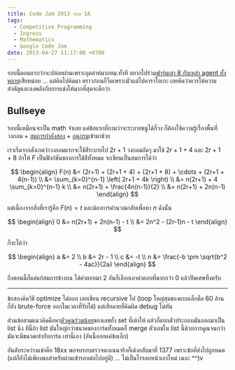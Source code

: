 ```yaml
---
title: Code Jam 2013 รอบ 1A
tags:
  - Competitive Programming
  - Ingress
  - Mathematics
  - Google Code Jam
date: 2013-04-27 11:17:00 +0700
---
```


รอบนี้ตอนแรกว่าจะปล่อยผ่านเพราะอุตสาห์มากทม.ทั้งที อยากไปร่วม[ฟาร์มเสา 8 กับเหล่า agent ทั้งหลาย][ingress mission]เสียหน่อย ...  แต่คิดไปคิดมา คราวก่อนก็วืดเพราะมัวแต่ไปคาราโอเกะ เลยคิดว่าควรให้ความสำคัญและลงพลังกับการแข่งให้มากที่สุดจะดีกว่า

## Bullseye

รอบนี้เหมือนจะเป็น math จ๋าเลย แค่ข้อแรกที่ถามว่าจะระบายธนูได้กี่วง ก็ต้องใช้ความรู้เรื่องพื้นที่วงกลม + [สมการกำลังสอง][quadratic equation] + [อนุกรม][infinite series]เข้ามาช่วย

เราเริ่มจากสังเกตว่าวงกลมแรกจะใช้สีระบายไป $2r+1$ วงกลมถัดๆ มาใช้ $2r+1+4$ และ $2r+1+8$ ถ้าให้ $F$ เป็นฟังก์ชันของการใช้สีทั้งหมด จะเขียนเป็นสมการได้ว่า

$$
\begin{align}
F(n) &= (2r+1) + (2r+1 + 4) + (2r+1 + 8) + \cdots + (2r+1 + 4(n-1)) \\
     &= \sum_{k=0}^{n-1} \left( 2r+1 + 4k \right) \\
     &= n(2r+1) + 4 \sum_{k=0}^{n-1} k \\
     &= n(2r+1) + \frac{4n(n-1)}{2} \\
     &= n(2r+1) + 2n(n-1)
\end{align}
$$

แต่เนื่องจากสิ่งที่เรารู้คือ $F(n)=t$ และต้องการคำนวณกลับเพื่อหา $n$ ดังนั้น

$$
\begin{align}
0 &= n(2r+1) + 2n(n-1) - t \\
  &= 2n^2 - (2r-1)n - t
\end{align}
$$

ก็จะได้ว่า

$$
\begin{align}
a &= 2 \\
b &= 2r - 1 \\
c &= -t \\
n &= \frac{-b \pm \sqrt{b^2 - 4ac}}{2a}
\end{align}
$$

ถึงตอนนี้ก็แค่แก้สมการข้างบน ได้คำตอบมา 2 อันก็เลือกเอาคำตอบที่มากกว่า 0 แล้วปัดเศษทิ้งครับ

---

ข้อสองคิดวิธี optimize ไม่ออก เลยเขียน recursive ไป (loop ใหญ่สุดของแบบเล็กคือ 60 ล้าน ก็ยัง brute-force ออกในเวลาที่รับได้) แต่เสียดายที่คิดผิด debug ไม่ทัน

ส่วนข้อสามแนวคิดคือหา[ตัวคูณร่วมน้อย][lcm]ของเลขทั้ง set ที่เค้าให้ แล้วก็แยกตัวประกอบมันออกมาเป็น list นึง ทีนี้ถ้า list มันใหญ่กว่าขนาดของการ์ดทั้งหมดก็ merge ตัวเลขใน list นี้ด้วยการคูณจนกว่ามันจะมีขนาดเท่ากับการ์ด เท่านี้เอง (อันนี้ออกแค่ข้อเล็ก)

อันดับระหว่างแข่งคือ 18xx พอจบรอบตรวจคะแนนจริงก็เด้งกลับมาที่ 1377 เพราะข้อที่ส่งไปถูกหมด (แต่ก็ยังไม่เพียงพอสำหรับผ่านเข้ารอบต่อไปอยู่ดี) ... ไม่เป็นไรรอบหน้าเอาใหม่ เนอะ ^^)v


[ingress mission]: //plus.google.com/112014472048046475294/posts/TMeeHDhRa1Z
[quadratic equation]: //en.wikipedia.org/wiki/Quadratic_equation
[infinite series]: //en.wikipedia.org/wiki/1_%2B_2_%2B_3_%2B_4_%2B_%E2%8B%AF
[lcm]: //en.wikipedia.org/wiki/Least_common_multiple
